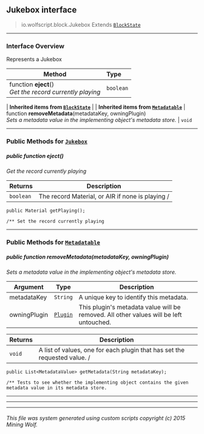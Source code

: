 ## Jukebox __interface__

>io.wolfscript.block.Jukebox
>Extends [`BlockState`](BlockState.md)

---

### Interface Overview

Represents a Jukebox

Method | Type   
--- | :--- 
 function __eject__() <br> _Get the record currently playing_ | `boolean`
 |
__Inherited items from [`BlockState`](BlockState.md)__ |
 |
__Inherited items from [`Metadatable`](..\metadata\Metadatable.md)__ |
 function __removeMetadata__(metadataKey, owningPlugin) <br> _Sets a metadata value in the implementing object's metadata store._ | `void`







---


### Public Methods for [`Jukebox`](Jukebox.md)

##### <a id='eject'></a>public  function __eject__()

_Get the record currently playing_

Returns | Description
--- | --- 
`boolean` | The record Material, or AIR if none is playing /
    public Material getPlaying();

    /** Set the record currently playing


---

### Public Methods for [`Metadatable`](..\metadata\Metadatable.md)

##### <a id='removemetadata'></a>public  function __removeMetadata__(metadataKey, owningPlugin)

_Sets a metadata value in the implementing object's metadata store._

Argument | Type | Description  
--- | --- | --- 
metadataKey | `String` | A unique key to identify this metadata.
owningPlugin | [`Plugin`](..\plugin\Plugin.md) | This plugin's metadata value will be removed. All other values will be left untouched.

Returns | Description
--- | --- 
`void` | A list of values, one for each plugin that has set the requested value. /
    public List<MetadataValue> getMetadata(String metadataKey);

    /** Tests to see whether the implementing object contains the given metadata value in its metadata store.


---


---


---


###### This file was system generated using custom scripts copyright (c) 2015 Mining Wolf.
	

